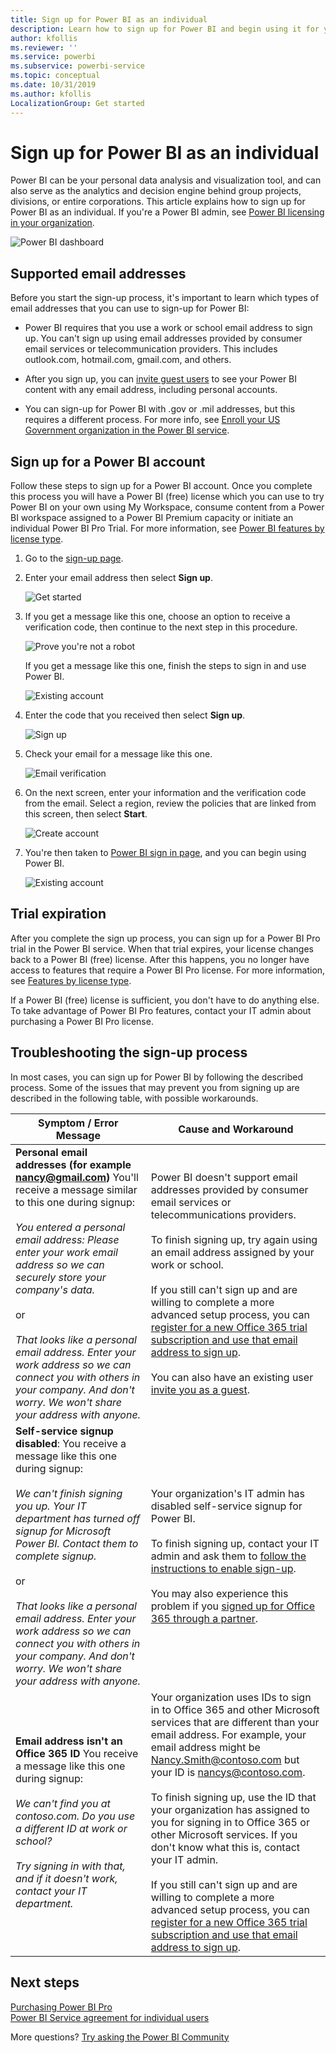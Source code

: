 ```yaml
---
title: Sign up for Power BI as an individual
description: Learn how to sign up for Power BI and begin using it for your data analysis and visualization needs.
author: kfollis
ms.reviewer: ''
ms.service: powerbi
ms.subservice: powerbi-service
ms.topic: conceptual
ms.date: 10/31/2019
ms.author: kfollis
LocalizationGroup: Get started
---
```


# Sign up for Power BI as an individual

Power BI can be your personal data analysis and visualization tool, and can also serve as the analytics and decision engine behind group projects, divisions, or entire corporations. This article explains how to sign up for Power BI as an individual. If you're a Power BI admin, see [Power BI licensing in your organization](service-admin-licensing-organization.md).

![Power BI dashboard](media/service-self-service-signup-for-power-bi/dashboard.png)

## Supported email addresses

Before you start the sign-up process, it's important to learn which types of email addresses that you can use to sign-up for Power BI:

* Power BI requires that you use a work or school email address to sign up. You can't sign up using email addresses provided by consumer email services or telecommunication providers. This includes outlook.com, hotmail.com, gmail.com, and others.

* After you sign up, you can [invite guest users](https://docs.microsoft.com/azure/active-directory/active-directory-b2b-what-is-azure-ad-b2b) to see your Power BI content with any email address, including personal accounts.

* You can sign-up for Power BI with .gov or .mil addresses, but this requires a different process. For more info, see [Enroll your US Government organization in the Power BI service](service-govus-signup.md).

## Sign up for a Power BI account

Follow these steps to sign up for a Power BI account. Once you complete this process you will have a Power BI (free) license which you can use to try Power BI on your own using My Workspace, consume content from a Power BI workspace assigned to a Power BI Premium capacity or initiate an individual Power BI Pro Trial. For more information, see [Power BI features by license type](service-features-license-type.md). 

1. Go to the [sign-up page](https://signup.microsoft.com/signup?sku=a403ebcc-fae0-4ca2-8c8c-7a907fd6c235).

1. Enter your email address then select **Sign up**.

    ![Get started](media/service-self-service-signup-for-power-bi/get-started.png)

1. If you get a message like this one, choose an option to receive a verification code, then continue to the next step in this procedure.

    ![Prove you're not a robot](media/service-self-service-signup-for-power-bi/prove-robot.png)

    If you get a message like this one, finish the steps to sign in and use Power BI.

    ![Existing account](media/service-self-service-signup-for-power-bi/existing-account.png)

1. Enter the code that you received then select **Sign up**.

    ![Sign up](media/service-self-service-signup-for-power-bi/sign-up.png)

1. Check your email for a message like this one.

    ![Email verification](media/service-self-service-signup-for-power-bi/email-verification.png)

1. On the next screen, enter your information and the verification code from the email. Select a region, review the policies that are linked from this screen, then select **Start**.

    ![Create account](media/service-self-service-signup-for-power-bi/create-account.png)

1. You're then taken to [Power BI sign in page](https://powerbi.microsoft.com/landing/signin/), and you can begin using Power BI.

    ![Existing account](media/service-self-service-signup-for-power-bi/welcome-screen.png)

## Trial expiration

After you complete the sign up process, you can sign up for a Power BI Pro trial in the Power BI service. When that trial expires, your license changes back to a Power BI (free) license. After this happens, you no longer have access to features that require a Power BI Pro license. For more information, see [Features by license type](service-features-license-type.md).

If a Power BI (free) license is sufficient, you don't have to do anything else. To take advantage of Power BI Pro features, contact your IT admin about purchasing a Power BI Pro license.

## Troubleshooting the sign-up process

In most cases, you can sign up for Power BI by following the described process. Some of the issues that may prevent you from signing up are described in the following table, with possible workarounds.

| Symptom / Error Message | Cause and Workaround |
| ----------------------- | -------------------- |
| <strong>Personal email addresses (for example nancy@gmail.com)</strong> You'll receive a message similar to this one during signup: <br /><br /> *You entered a personal email address: Please enter your work email address so we can securely store your company's data.* <br /><br /> or <br /><br /> *That looks like a personal email address. Enter your work address so we can connect you with others in your company. And don't worry. We won't share your address with anyone.* | Power BI doesn't support email addresses provided by consumer email services or telecommunications providers. <br /><br /> To finish signing up, try again using an email address assigned by your work or school. <br /><br /> If you still can't sign up and are willing to complete a more advanced setup process, you can [register for a new Office 365 trial subscription and use that email address to sign up](service-admin-signing-up-for-power-bi-with-a-new-office-365-trial.md). <br /><br /> You can also have an existing user [invite you as a guest](service-admin-azure-ad-b2b.md). |
| **Self-service signup disabled**: You receive a message like this one during signup: <br /><br /> *We can't finish signing you up. Your IT department has turned off signup for Microsoft Power BI. Contact them to complete signup.* <br /><br /> or <br /><br /> *That looks like a personal email address. Enter your work address so we can connect you with others in your company. And don't worry. We won't share your address with anyone.* | Your organization's IT admin has disabled self-service signup for Power BI. <br /><br /> To finish signing up, contact your IT admin and ask them to [follow the instructions to enable sign-up](service-admin-licensing-organization.md#enable-or-disable-individual-user-sign-up-in-azure-active-directory). <br/><br/> You may also experience this problem if you [signed up for Office 365 through a partner](service-admin-syndication-partner.md). |
| **Email address isn't an Office 365 ID** You receive a message like this one during signup: <br /><br /> *We can't find you at contoso.com.  Do you use a different ID at work or school? <br /><br /> Try signing in with that, and if it doesn't work, contact your IT department.* | Your organization uses IDs to sign in to Office 365 and other Microsoft services that are different than your email address.  For example, your email address might be Nancy.Smith@contoso.com but your ID is nancys@contoso.com. <br /><br /> To finish signing up, use the ID that your organization has assigned to you for signing in to Office 365 or other Microsoft services.  If you don't know what this is, contact your IT admin. <br /><br /> If you still can't sign up and are willing to complete a more advanced setup process, you can [register for a new Office 365 trial subscription and use that email address to sign up](service-admin-signing-up-for-power-bi-with-a-new-office-365-trial.md). |

## Next steps

[Purchasing Power BI Pro](service-admin-purchasing-power-bi-pro.md)  
[Power BI Service agreement for individual users](https://powerbi.microsoft.com/terms-of-service/)  

More questions? [Try asking the Power BI Community](https://community.powerbi.com/)
